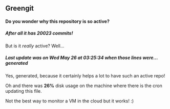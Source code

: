 ## Greengit

#### Do you wonder why this repository is so active?

##### After all it has 20023 commits!

But is it *really* active? Well...

##### Last update was on Wed May 26 at 03:25:34 when those lines were... generated

Yes, generated, because it certainly helps a lot to have such an active repo!

Oh and there was **26%** disk usage on the machine
where there is the cron updating this file.

Not the best way to monitor a VM in the cloud but it works! :)
